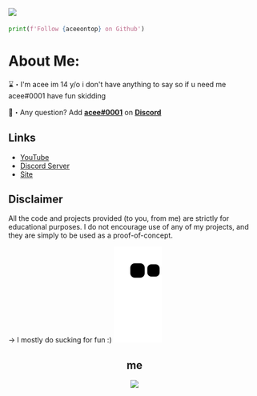 <img src="https://discord.c99.nl/widget/theme-4/737302760638382152.png"></img>
```python
print(f'Follow {aceeontop} on Github')
```
# About Me:

⌛️・I'm acee im 14 y/o i don't have anything to say so if u need me acee#0001 have fun skidding


:envelope_with_arrow:・Any question? Add [**acee#0001**](https://discord.com/users/464457105521508354) on [**Discord**](https://discord.gg/acee)</a>
<a href="https://discord.com/users/464457105521508354" target="_blank"></a></p>

## Links
* [YouTube](https://www.youtube.com/channel/UCoYokCm-p0JY3XHDb8_vahw)
* [Discord Server](https://discord.gg/acee)
* [Site](https://aceee.xyz)

## Disclaimer
All the code and projects provided (to you, from me) are strictly for educational purposes. I do not encourage use of any of my projects, and they are simply to be used as a proof-of-concept.
 
-> I mostly do sucking for fun :)</a>
<a href="https://discord.gg/acee" target="_blank"><img src="https://github.com/rafaballerini/rafaballerini/blob/output/github-contribution-grid-snake.svg" alt="sneke"></a>

<h2 align="center">me</h2>
<div align="center">
  <img src="https://cdn.discordapp.com/attachments/971491423885082717/971513390021353512/groove-stickman_1.gif"></img>
</div>
